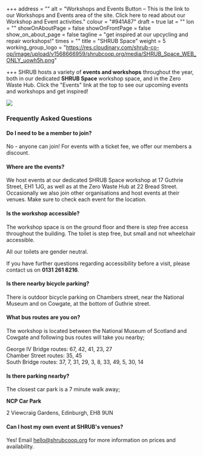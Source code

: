 +++
address = ""
alt = "Workshops and Events Button – This is the link to our Workshops and Events area of the site. Click here to read about our Workshop and Event activities."
colour = "#941A87"
draft = true
lat = ""
lon = ""
showOnAboutPage = false
showOnFrontPage = false
show_on_about_page = false
tagline = "get inspired at our upcycling and repair workshops!"
times = ""
title = "SHRUB Space"
weight = 5
working_group_logo = "https://res.cloudinary.com/shrub-co-op/image/upload/v1568666959/shrubcoop.org/media/SHRUB_Space_WEB_ONLY_uowh5h.png"

+++
SHRUB hosts a variety of **events and workshops** throughout the year, both in our dedicated **SHRUB Space** workshop space, and in the Zero Waste Hub. Click the "Events" link at the top to see our upcoming events and workshops and get inspired!

![](https://res.cloudinary.com/shrub-co-op/image/upload/v1568760703/shrubcoop.org/media/shrub_space_website_btes2l.png)

### Frequently Asked Questions

#### Do I need to be a member to join?

No - anyone can join! For events with a ticket fee, we offer our members a discount.

#### Where are the events?

We host events at our dedicated SHRUB Space workshop at 17 Guthrie Street, EH1 1JG, as well as at the Zero Waste Hub at 22 Bread Street. Occasionally we also join other organisations and host events at their venues. Make sure to check each event for the location.

#### Is the workshop accessible?

The workshop space is on the ground floor and there is step free access throughout the building. The toilet is step free, but small and not wheelchair accessible.

All our toilets are gender neutral.

If you have further questions regarding accessibility before a visit, please contact us on **0131 261 8216**.

#### Is there nearby bicycle parking?

There is outdoor bicycle parking on Chambers street, near the National Museum and on Cowgate, at the bottom of Guthrie street.

#### What bus routes are you on?

The workshop is located between the National Museum of Scotland and Cowgate and following bus routes will take you nearby;

George IV Bridge routes: 67, 42, 41, 23, 27  
Chamber Street routes: 35, 45  
South Bridge routes: 37, 7, 31, 29, 3, 8, 33, 49, 5, 30, 14

#### Is there parking nearby?

The closest car park is a 7 minute walk away;

**NCP Car Park**

2 Viewcraig Gardens, Edinburgh, EH8 9UN

#### Can I host my own event at SHRUB's venues?

Yes! Email hello@shrubcoop.org for more information on prices and availability.
